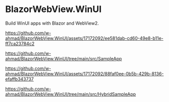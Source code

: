 # BlazorWebView.WinUI
 Build WinUI apps with Blazor and WebView2.


https://github.com/w-ahmad/BlazorWebView.WinUI/assets/17172092/ee581dab-cd60-49e8-b11e-ff7ca23784c2

https://github.com/w-ahmad/BlazorWebView.WinUI/tree/main/src/SampleApp

https://github.com/w-ahmad/BlazorWebView.WinUI/assets/17172092/88faf0ee-0b5b-429b-8136-efaffb343737

https://github.com/w-ahmad/BlazorWebView.WinUI/tree/main/src/HybridSampleApp

